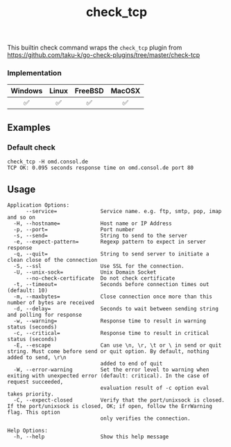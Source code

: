 ﻿---
title: check_tcp
---

This builtin check command wraps the `check_tcp` plugin from https://github.com/taku-k/go-check-plugins/tree/master/check-tcp

### Implementation

| Windows | Linux | FreeBSD | MacOSX |
|:-------:|:-----:|:-------:|:------:|
| :white_check_mark: | :white_check_mark: | :white_check_mark: | :white_check_mark: |

## Examples

### Default check

    check_tcp -H omd.consol.de
    TCP OK: 0.095 seconds response time on omd.consol.de port 80

## Usage

    Application Options:
          --service=              Service name. e.g. ftp, smtp, pop, imap and so on
      -H, --hostname=             Host name or IP Address
      -p, --port=                 Port number
      -s, --send=                 String to send to the server
      -e, --expect-pattern=       Regexp pattern to expect in server response
      -q, --quit=                 String to send server to initiate a clean close of the connection
      -S, --ssl                   Use SSL for the connection.
      -U, --unix-sock=            Unix Domain Socket
          --no-check-certificate  Do not check certificate
      -t, --timeout=              Seconds before connection times out (default: 10)
      -m, --maxbytes=             Close connection once more than this number of bytes are received
      -d, --delay=                Seconds to wait between sending string and polling for response
      -w, --warning=              Response time to result in warning status (seconds)
      -c, --critical=             Response time to result in critical status (seconds)
      -E, --escape                Can use \n, \r, \t or \ in send or quit string. Must come before send or quit option. By default, nothing added to send, \r\n
                                  added to end of quit
      -W, --error-warning         Set the error level to warning when exiting with unexpected error (default: critical). In the case of request succeeded,
                                  evaluation result of -c option eval takes priority.
      -C, --expect-closed         Verify that the port/unixsock is closed. If the port/unixsock is closed, OK; if open, follow the ErrWarning flag. This option
                                  only verifies the connection.

    Help Options:
      -h, --help                  Show this help message
